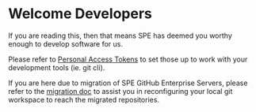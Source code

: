 # Welcome Developers

If you are reading this, then that means SPE has deemed you worthy enough to develop software for us.

Please refer to [Personal Access Tokens](PATS.MD) to set those up to work with your development tools (ie. git cli).

If you are here due to migration of SPE GitHub Enterprise Servers, please refer to the [migration doc](MIGRATION.MD) to assist you in reconfiguring your local git workspace to reach the migrated repositories.

